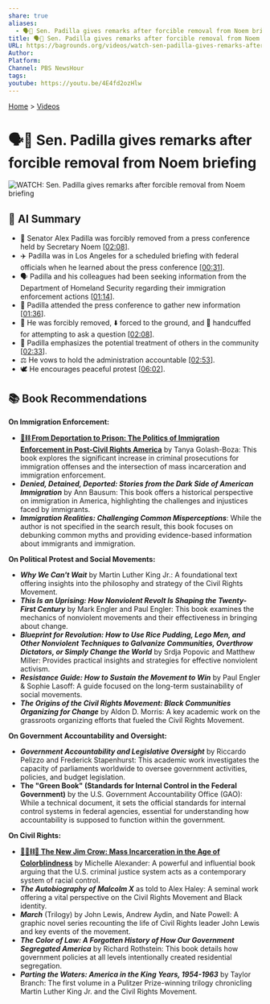 ```yaml
---
share: true
aliases:
  - 🗣️🚪 Sen. Padilla gives remarks after forcible removal from Noem briefing
title: 🗣️🚪 Sen. Padilla gives remarks after forcible removal from Noem briefing
URL: https://bagrounds.org/videos/watch-sen-padilla-gives-remarks-after-forcible-removal-from-noem-briefing
Author: 
Platform: 
Channel: PBS NewsHour
tags: 
youtube: https://youtu.be/4E4fd2ozHlw
---
```

[Home](../index.md) > [Videos](./index.md)  
# 🗣️🚪 Sen. Padilla gives remarks after forcible removal from Noem briefing  
![WATCH: Sen. Padilla gives remarks after forcible removal from Noem briefing](https://youtu.be/4E4fd2ozHlw)  
  
## 🤖 AI Summary  
  
* 📢 Senator Alex Padilla was forcibly removed from a press conference held by Secretary Noem \[[02:08](http://www.youtube.com/watch?v=4E4fd2ozHlw&t=128)\].  
* ✈️ Padilla was in Los Angeles for a scheduled briefing with federal officials when he learned about the press conference \[[00:31](http://www.youtube.com/watch?v=4E4fd2ozHlw&t=31)\].  
* 🗣️ Padilla and his colleagues had been seeking information from the Department of Homeland Security regarding their immigration enforcement actions \[[01:14](http://www.youtube.com/watch?v=4E4fd2ozHlw&t=74)\].  
* 📰 Padilla attended the press conference to gather new information \[[01:36](http://www.youtube.com/watch?v=4E4fd2ozHlw&t=96)\].  
* 👮 He was forcibly removed, ⬇️ forced to the ground, and 🔗 handcuffed for attempting to ask a question \[[02:08](http://www.youtube.com/watch?v=4E4fd2ozHlw&t=128)\].  
* 🤔 Padilla emphasizes the potential treatment of others in the community \[[02:33](http://www.youtube.com/watch?v=4E4fd2ozHlw&t=153)\].  
* ⚖️ He vows to hold the administration accountable \[[02:53](http://www.youtube.com/watch?v=4E4fd2ozHlw&t=173)\].  
* 🕊️ He encourages peaceful protest \[[06:02](http://www.youtube.com/watch?v=4E4fd2ozHlw&t=362)\].  
  
## 📚 Book Recommendations  
  
**On Immigration Enforcement:**  
  
* **[🛂⛓️ From Deportation to Prison: The Politics of Immigration Enforcement in Post-Civil Rights America](../books/from-deportation-to-prison-the-politics-of-immigration-enforcement-in-post-civil-rights-america.md)** by Tanya Golash-Boza: This book explores the significant increase in criminal prosecutions for immigration offenses and the intersection of mass incarceration and immigration enforcement.  
* ***Denied, Detained, Deported: Stories from the Dark Side of American Immigration*** by Ann Bausum: This book offers a historical perspective on immigration in America, highlighting the challenges and injustices faced by immigrants.  
* ***Immigration Realities: Challenging Common Misperceptions***: While the author is not specified in the search result, this book focuses on debunking common myths and providing evidence-based information about immigrants and immigration.  
  
**On Political Protest and Social Movements:**  
  
* ***Why We Can't Wait*** by Martin Luther King Jr.: A foundational text offering insights into the philosophy and strategy of the Civil Rights Movement.  
* ***This Is an Uprising: How Nonviolent Revolt Is Shaping the Twenty-First Century*** by Mark Engler and Paul Engler: This book examines the mechanics of nonviolent movements and their effectiveness in bringing about change.  
* ***Blueprint for Revolution: How to Use Rice Pudding, Lego Men, and Other Nonviolent Techniques to Galvanize Communities, Overthrow Dictators, or Simply Change the World*** by Srdja Popovic and Matthew Miller: Provides practical insights and strategies for effective nonviolent activism.  
* ***Resistance Guide: How to Sustain the Movement to Win*** by Paul Engler & Sophie Lasoff: A guide focused on the long-term sustainability of social movements.  
* ***The Origins of the Civil Rights Movement: Black Communities Organizing for Change*** by Aldon D. Morris: A key academic work on the grassroots organizing efforts that fueled the Civil Rights Movement.  
  
**On Government Accountability and Oversight:**  
  
* ***Government Accountability and Legislative Oversight*** by Riccardo Pelizzo and Frederick Stapenhurst: This academic work investigates the capacity of parliaments worldwide to oversee government activities, policies, and budget legislation.  
* **The "Green Book" (Standards for Internal Control in the Federal Government)** by the U.S. Government Accountability Office (GAO): While a technical document, it sets the official standards for internal control systems in federal agencies, essential for understanding how accountability is supposed to function within the government.  
  
**On Civil Rights:**  
  
* **[🧑🏿⛓️🙈 The New Jim Crow: Mass Incarceration in the Age of Colorblindness](../books/the-new-jim-crow-mass-incarceration-in-the-age-of-colorblindness.md)** by Michelle Alexander: A powerful and influential book arguing that the U.S. criminal justice system acts as a contemporary system of racial control.  
* ***The Autobiography of Malcolm X*** as told to Alex Haley: A seminal work offering a vital perspective on the Civil Rights Movement and Black identity.  
* ***March*** (Trilogy) by John Lewis, Andrew Aydin, and Nate Powell: A graphic novel series recounting the life of Civil Rights leader John Lewis and key events of the movement.  
* ***The Color of Law: A Forgotten History of How Our Government Segregated America*** by Richard Rothstein: This book details how government policies at all levels intentionally created residential segregation.  
* ***Parting the Waters: America in the King Years, 1954-1963*** by Taylor Branch: The first volume in a Pulitzer Prize-winning trilogy chronicling Martin Luther King Jr. and the Civil Rights Movement.